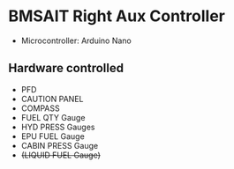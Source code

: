 # BMSAIT Right Aux Controller
* Microcontroller: Arduino Nano

## Hardware controlled
- PFD
- CAUTION PANEL
- COMPASS
- FUEL QTY Gauge
- HYD PRESS Gauges
- EPU FUEL Gauge
- CABIN PRESS Gauge
- ~~(LIQUID FUEL Gauge)~~

